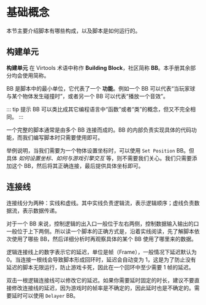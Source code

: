 # 基础概念

本节主要介绍脚本有哪些构成，以及脚本是如何运行的。

## 构建单元

**构建单元** 在 Virtools 术语中称作 **Building Block**，社区简称 **BB**。本手册其余部分均会使用简称。

BB 是脚本中的最小单位，它代表了一个 **功能**。例如一个 BB 可以代表“当玩家球与某个物体发生碰撞时”，或者另一个 BB 可以代表“播放一个音效”。

::: tip 提示
BB 可以类比成其它编程语言中“函数”或者“类”的概念，但又不完全相同。
:::

一个完整的脚本通常是由多个 BB 连接而成的。BB 的内部负责实现具体的代码功能，而我们编写脚本时只需要使用即可。

举例说明，当我们需要为一个物体设置坐标时，可以使用 `Set Position` BB。但具体 _如何设置坐标、如何与游戏引擎交互_ 等，则不需要我们关心。我们只需要添加这个 BB，然后将其正确连接，最后提供具体坐标即可。

## 连接线

连接线分为两种：实线和虚线。其中实线负责逻辑流，表示逻辑顺序；虚线负责数据流，表示数据传递。

对于一个 BB 来说，控制逻辑的出入口一般位于左右两侧，控制数据输入输出的口一般位于上下两侧。所以读一个脚本的正确方式是，沿着实线阅读，先了解脚本依次使用了哪些 BB，然后详细分析时再观察具体的某个 BB 使用了哪里来的数据。

逻辑连接线上的数字表示它的延迟，单位是帧（Frame），一般情况下延迟默认为 0。当连接一根线会导致脚本形成回环时，延迟会自动变为 1，这是为了防止没有延迟的脚本无限运行，防止游戏卡死，因此在一个回环中至少需要 1 帧的延迟。

双击一根逻辑连接线可以修改它的延迟。如果你需要延时固定的时长，建议不要直接修改连接线的延迟，因为游戏时的帧率是不确定的，因此延时也是不确定的。需要延时可以使用 `Delayer` BB。
